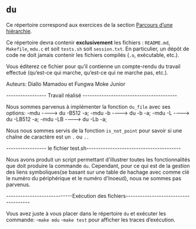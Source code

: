 #   `du`

Ce répertoire correspond aux exercices de la section
[Parcours d’une hiérarchie](http://www.fil.univ-lille1.fr/~hym/e/pds/tp/tdfs-cmd.html#du).

Ce répertoire devra contenir **exclusivement** les fichiers :
`README.md`, `Makefile`, `mdu.c` et soit `tests.sh` soit
`session.txt`.
En particulier, un dépôt de code ne doit jamais contenir les fichiers
compilés (`.o`, exécutable, etc.).

Vous éditerez ce fichier pour qu’il contienne un compte-rendu du
travail effectué (qu’est-ce qui marche, qu’est-ce qui ne marche pas,
etc.).




Auteurs: Diallo Mamadou et Fungwa Moke Junior

----------------- Travail réalisé ----------------------------------------

Nous sommes parvenus à implémenter   la  fonction `du_file` avec ses options:
 -mdu  ----> du -B512 -a;
 -mdu  -b ----> du -b -a;
 -mdu  -L ----> du -LB512 -a;
 -mdu  -LB ----> du -Lb -a;

 Nous nous sommes servis de la fonction `is_not_point` pour savoir si une chaîne de caractère est un `.` ou `..`

----------------- le  fichier test.sh----------------------------------------

Nous avons produit un script permettant d'illustrer toutes les fonctionnalités que doit produire la commande `du`.
 Cependant, pour ce qui est de la gestion des liens symboliques(se basant sur une table de hachage avec comme clé le numéro du périphérique et le numéro d'Inoeud), nous ne sommes pas parvenus.

----------------------------Exécution des fichiers-------------------------------------

Vous avez juste à vous placer dans le répertoire `du` et exécuter les commande:
    -`make mdu`
    -`make test` pour afficher les traces d’exécution.
